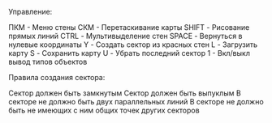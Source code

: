 Управление:

ПКМ - Меню стены
СКМ - Перетаскивание карты
SHIFT - Рисование прямых линий
CTRL - Мультивыделение стен
SPACE - Вернуться в нулевые координаты
Y - Создать сектор из красных стен
L - Загрузить карту
S - Сохранить карту
U - Убрать последний сектор
1 - Вкл/выкл вывод типов объектов

Правила создания сектора:

Сектор должен быть замкнутым
Сектор должен быть выпуклым
В секторе не должно быть двух параллельных линий
В секторе не должно быть не имеющих с ним общих точек других секторов